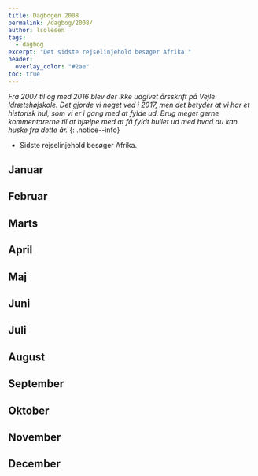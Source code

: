 ```yaml
---
title: Dagbogen 2008
permalink: /dagbog/2008/
author: lsolesen
tags:
  - dagbog
excerpt: "Det sidste rejselinjehold besøger Afrika."
header:
  overlay_color: "#2ae"
toc: true
---
```


_Fra 2007 til og med 2016 blev der ikke udgivet årsskrift på Vejle Idrætshøjskole. Det gjorde vi noget ved i 2017, men det betyder at vi har et historisk hul, som vi er i gang med at fylde ud. Brug meget gerne kommentarerne til at hjælpe med at få fyldt hullet ud med hvad du kan huske fra dette år._
{: .notice--info}

* Sidste rejselinjehold besøger Afrika.

## Januar

## Februar

## Marts

## April

## Maj

## Juni

## Juli

## August

## September

## Oktober

## November

## December
